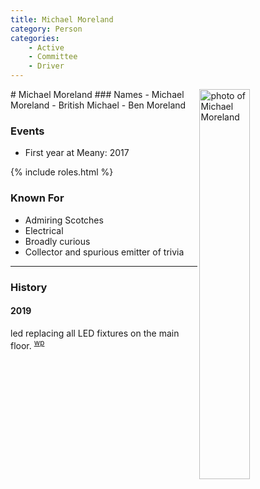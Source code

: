 ```yaml
---
title: Michael Moreland
category: Person
categories:
    - Active
    - Committee
    - Driver
---
```

<img src="/img/2020-Michael-Moreland.jpeg" alt="photo of Michael Moreland" align="right" style="width: 40%">
# Michael Moreland
### Names
- Michael Moreland
- British Michael
- Ben Moreland

### Events
- First year at Meany: 2017

{% include roles.html %}
### Known For
- Admiring Scotches
- Electrical
- Broadly curious
- Collector and spurious emitter of trivia

---
### History
#### 2019

led replacing all LED fixtures on the main floor. <sup>[wp][]</sup>


[wp]: /Work-Parties#2019
